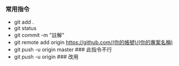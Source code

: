 ### 常用指令
- git add .
- git status
- git commit -m "註解"
- git remote add origin https://github.com/(你的帳號)/(你的專案名稱)
- git push -u origin master  ### 此指令不行
- git push -u origin         ### 改用
